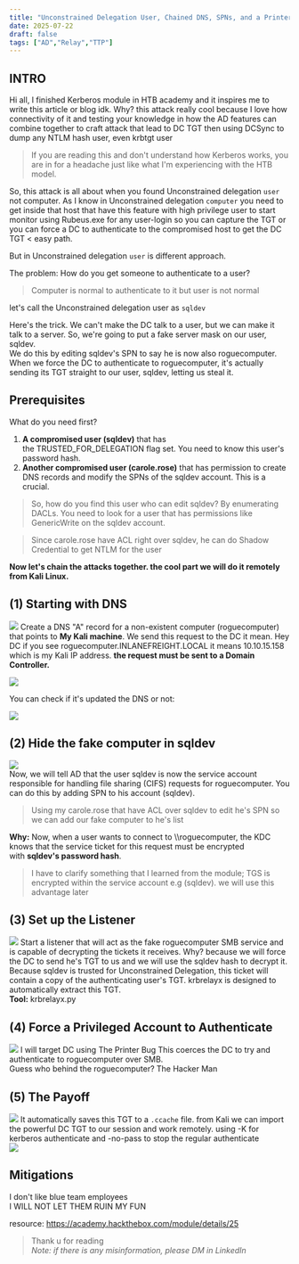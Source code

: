 ```yaml
---
title: "Unconstrained Delegation User, Chained DNS, SPNs, and a Printer to Pwn a Domain"
date: 2025-07-22
draft: false
tags: ["AD","Relay","TTP"]
---
```


## INTRO
Hi all, I finished Kerberos module in HTB academy and it inspires me to write this article or blog idk. Why? this attack really cool because I love how connectivity of it and testing your knowledge in how the AD features can combine together to craft attack that lead to DC TGT then using DCSync to dump any NTLM hash user, even krbtgt user

>If you are reading this and don't understand how Kerberos works, you are in for a headache just like what I'm experiencing with the HTB model.

So, this attack is all about when you found Unconstrained delegation `user` not computer. As I know in Unconstrained delegation `computer` you need to get inside that host that have this feature with high privilege user to start monitor using Rubeus.exe for any user-login so you can capture the TGT or you can force a DC to authenticate to the compromised host to get the DC TGT < easy path.

But in Unconstrained delegation `user` is different approach. 

The problem:
How do you get someone to authenticate to a user?
> Computer is normal to authenticate to it but user is not normal

let's call the Unconstrained delegation user as `sqldev`

Here's the trick. We can't make the DC talk to a user, but we can make it talk to a server. So, we're going to put a fake server mask on our user, sqldev.  
We do this by editing sqldev's SPN to say he is now also roguecomputer. When we force the DC to authenticate to roguecomputer, it's actually sending its TGT straight to our user, sqldev, letting us steal it.

## Prerequisites
What do you need first?
1. **A compromised user (sqldev)** that has the TRUSTED_FOR_DELEGATION flag set. You need to know this user's password hash.
2. **Another compromised user (carole.rose)** that has permission to create DNS records and modify the SPNs of the sqldev account. This is a crucial.

> So, how do you find this user who can edit sqldev? By enumerating DACLs. You need to look for a user that has permissions like GenericWrite on the sqldev account.

>Since carole.rose have ACL right over sqldev, he can do Shadow Credential to get NTLM for the user

**Now let's chain the attacks together. the cool part we will do it remotely from Kali Linux.**

## (1) Starting with DNS
![](Pastedimage20250708005938.png)
Create a DNS "A" record for a non-existent computer (roguecomputer) that points to **My Kali machine**. We send this request to the DC
it mean. Hey DC if you see roguecomputer.INLANEFREIGHT.LOCAL it means 10.10.15.158 which is my Kali IP address. **the request must be sent to a Domain Controller.**

![](Pastedimage20250722031233.png)

You can check if it's updated the DNS or not:  

![](nslookup.png)

## (2) Hide the fake computer in sqldev
![](FakeServer.png)  
Now, we will tell AD that the user sqldev is now the service account responsible for handling file sharing (CIFS) requests for roguecomputer. You can do this by adding SPN to his account (sqldev).
>Using my carole.rose that have ACL over sqldev to edit he's SPN so we can add our fake computer to he's list

**Why:** Now, when a user wants to connect to \\\roguecomputer, the KDC knows that the service ticket for this request must be encrypted with **sqldev's password hash**.

>I have to clarify something that I learned from the module; TGS is encrypted within the service account e.g (sqldev). we will use this advantage later

## (3) Set up the Listener
![](Li.png)
Start a listener that will act as the fake roguecomputer SMB service and is capable of decrypting the tickets it receives. Why? because we will force the DC to send he's TGT to us and we will use the sqldev hash to decrypt it.  
Because sqldev is trusted for Unconstrained Delegation, this ticket will contain a copy of the authenticating user's TGT. krbrelayx is designed to automatically extract this TGT.  
**Tool:** krbrelayx.py

## (4) Force a Privileged Account to Authenticate
![](Force.png)
I will target DC using The Printer Bug This coerces the DC to try and authenticate to roguecomputer over SMB.   
Guess who behind the roguecomputer? The Hacker Man

## (5) The Payoff
![](relay.png)
It automatically saves this TGT to a `.ccache` file. from Kali we can import the powerful DC TGT to our session and work remotely. using -K for kerberos authenticate and -no-pass to stop the regular authenticate  
![](dump.png)     
  
## Mitigations

I don't like blue team employees   
I WILL NOT LET THEM RUIN MY FUN  


resource: https://academy.hackthebox.com/module/details/25  

>Thank u for reading  
_Note: if there is any misinformation, please DM in LinkedIn_
 






